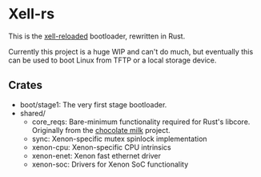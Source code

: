 # Xell-rs
This is the [xell-reloaded](https://github.com/xenia-project/xell-reloaded) bootloader, rewritten in Rust.

Currently this project is a huge WIP and can't do much, but eventually this can be used to boot Linux from TFTP or a local storage device.

## Crates
 * boot/stage1: The very first stage bootloader.
 * shared/
   * core_reqs: Bare-minimum functionality required for Rust's libcore. Originally from the [chocolate milk](https://github.com/gamozolabs/chocolate_milk/blob/643f47b901ceda1f688d3c20ff92b0f41af80251/shared/core_reqs/src/lib.rs) project.
   * sync: Xenon-specific mutex spinlock implementation
   * xenon-cpu: Xenon-specific CPU intrinsics
   * xenon-enet: Xenon fast ethernet driver
   * xenon-soc: Drivers for Xenon SoC functionality
